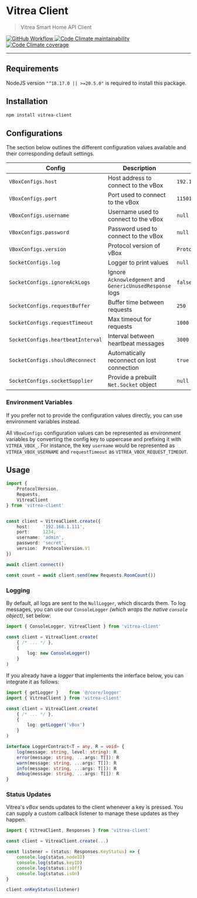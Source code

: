 # Vitrea Client

> Vitrea Smart Home API Client

<a href="https://github.com/bdsoha/vitrea-client/actions/workflows/test.yml">
    <img alt="GitHub Workflow" src="https://img.shields.io/github/actions/workflow/status/bdsoha/vitrea-client/test.yml?branch=develop&logo=github&style=for-the-badge">
</a>

<a href="https://codeclimate.com/github/bdsoha/vitrea-client">
    <img alt="Code Climate maintainability" src="https://img.shields.io/codeclimate/maintainability/bdsoha/vitrea-client?logo=codeclimate&style=for-the-badge">
</a>

<a href="https://codeclimate.com/github/bdsoha/vitrea-client">
    <img alt="Code Climate coverage" src="https://img.shields.io/codeclimate/coverage/bdsoha/vitrea-client?logo=codeclimate&style=for-the-badge">
</a>

---

## Requirements

NodeJS version `"^18.17.0 || >=20.5.0"` is required to install this package.

## Installation

```bash
npm install vitrea-client
```

## Configurations

The section below outlines the different configuration values available and their
corresponding default settings.

| Config                            | Description                                               | Default              |
| --------------------------------- | --------------------------------------------------------- | -------------------- |
| `VBoxConfigs.host`                | Host address to connect to the vBox                       | `192.168.1.23`       |
| `VBoxConfigs.port`                | Port used to connect to the vBox                          | `11501`              |
| `VBoxConfigs.username`            | Username used to connect to the vBox                      | `null`               |
| `VBoxConfigs.password`            | Password used to connect to the vBox                      | `null`               |
| `VBoxConfigs.version`             | Protocol version of vBox                                  | `ProtocolVersion.V2` |
| `SocketConfigs.log`               | Logger to print values                                    | `null`               |
| `SocketConfigs.ignoreAckLogs`     | Ignore `Acknowledgement` and `GenericUnusedResponse` logs | `false`              |
| `SocketConfigs.requestBuffer`     | Buffer time between requests                              | `250`                |
| `SocketConfigs.requestTimeout`    | Max timeout for requests                                  | `1000`               |
| `SocketConfigs.heartbeatInterval` | Interval between heartbeat messages                       | `3000`               |
| `SocketConfigs.shouldReconnect`   | Automatically reconnect on lost connection                | `true`               |
| `SocketConfigs.socketSupplier`    | Provide a prebuilt `Net.Socket` object                    | `null`               |

### Environment Variables

If you prefer not to provide the configuration values directly, you can use environment
variables instead.

All `VBoxConfigs` configuration values can be represented as environment variables by
converting the config key to uppercase and prefixing it with `VITREA_VBOX_`.
For instance, the key `username` would be represented as `VITREA_VBOX_USERNAME` and
`requestTimeout` as `VITREA_VBOX_REQUEST_TIMEOUT`.

## Usage

```ts
import {
    ProtocolVersion,
    Requests,
    VitreaClient
} from 'vitrea-client'


const client = VitreaClient.create({
    host:     '192.168.1.111',
    port:     1234,
    username: 'admin',
    password: 'secret',
    version:  ProtocolVersion.V1
})

await client.connect()

const count = await client.send(new Requests.RoomCount())
```

### Logging

By default, all logs are sent to the `NullLogger`, which discards them.
To log messages, you can use our `ConsoleLogger`
*(which wraps the native `console` object)*, set below:

```ts
import { ConsoleLogger, VitreaClient } from 'vitrea-client'

const client = VitreaClient.create(
    { /* ... */ },
    {
        log: new ConsoleLogger()
    }
)
```

If you already have a *logger* that implements the interface below, you can integrate
it as follows:

```ts
import { getLogger }    from '@/core/logger'
import { VitreaClient } from 'vitrea-client'

const client = VitreaClient.create(
    { /* ... */ },
    {
        log: getLogger('vBox')
    }
)
```

```ts
interface LoggerContract<T = any, R = void> {
    log(message: string, level: string): R
    error(message: string, ...args: T[]): R
    warn(message: string, ...args: T[]): R
    info(message: string, ...args: T[]): R
    debug(message: string, ...args: T[]): R
}
```

### Status Updates

Vitrea's *vBox* sends updates to the client whenever a key is pressed.
You can supply a custom callback listener to manage these updates as they happen.

```ts
import { VitreaClient, Responses } from 'vitrea-client'

const client = VitreaClient.create(...)

const listener = (status: Responses.KeyStatus) => {
    console.log(status.nodeID)
    console.log(status.keyID)
    console.log(status.isOff)
    console.log(status.isOn)
}

client.onKeyStatus(listener)
```
